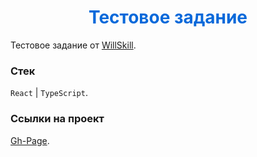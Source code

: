 <h1 align="center" style="color: #0969da";>Тестовое задание</h1>

Тестовое задание от [WillSkill](https://willskill.ru/).

### Стек

`React` | `TypeScript`.

### Ссылки на проект

[Gh-Page](./).